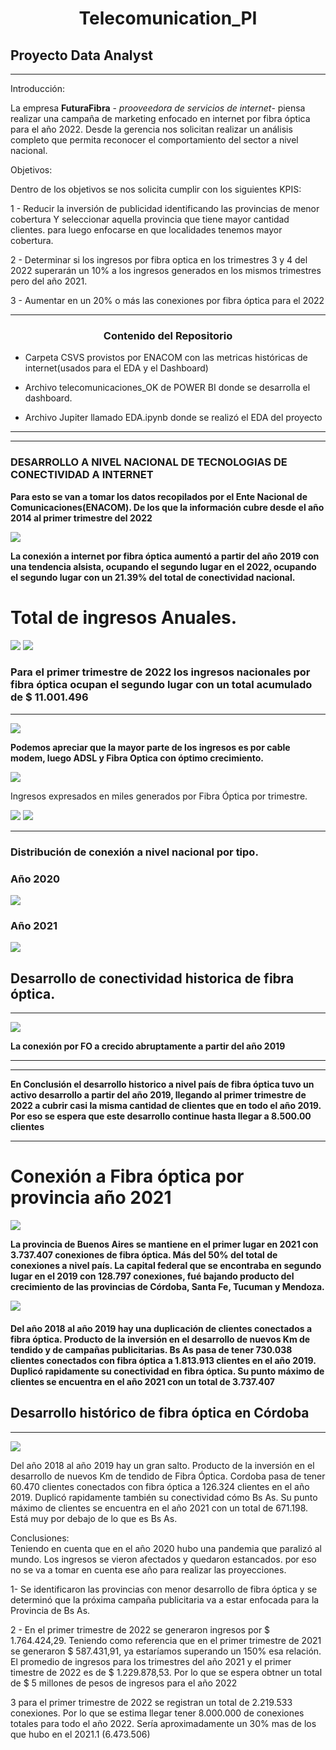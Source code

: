 
# <h1 align=center>**Telecomunication_PI**</h1>

## Proyecto Data Analyst

-----

Introducción: 

La empresa **FuturaFibra**  - *prooveedora de servicios de internet*- piensa realizar una campaña de marketing enfocado en internet por fibra óptica para el año 2022. Desde la gerencia nos solicitan realizar un análisis completo que permita reconocer el comportamiento del sector a nivel nacional. 


Objetivos:

Dentro de los objetivos se nos solicita cumplir con los siguientes KPIS:

1 - Reducir la inversión de publicidad identificando las provincias de menor cobertura Y seleccionar aquella provincia que tiene mayor  cantidad clientes. para luego enfocarse en que localidades tenemos mayor cobertura. 

2 - Determinar si los ingresos por fibra optica en los trimestres 3 y 4 del  2022 superarán un 10% a los ingresos generados en los mismos trimestres pero del año 2021.

3 - Aumentar en un 20% o más las conexiones por fibra óptica para el 2022

-----


### <center>  **Contenido del Repositorio**

* Carpeta CSVS provistos por ENACOM con las metricas históricas de internet(usados para el EDA y el Dashboard)
 
* Archivo telecomunicaciones_OK de POWER BI donde se desarrolla el dashboard. 
* Archivo Jupiter llamado EDA.ipynb donde se realizó el EDA del proyecto
 
-------

----
### DESARROLLO A NIVEL NACIONAL DE TECNOLOGIAS DE CONECTIVIDAD A INTERNET

**Para esto se van a tomar los datos recopilados por el Ente Nacional de Comunicaciones(ENACOM). De los que la información cubre desde el año 2014 al primer trimestre del 2022**

<img src="https://user-images.githubusercontent.com/60153579/253780505-4f258747-cee1-4550-8bfe-8fd068c68870.JPG"> 

**La conexión a internet por fibra óptica aumentó a partir del año 2019 con una tendencia alsista, ocupando el segundo lugar en el 2022, ocupando el segundo lugar con un 21.39% del total de conectividad nacional.**


#  Total de ingresos Anuales. 

<img src="https://user-images.githubusercontent.com/60153579/253781357-050fe9f2-ca90-41f3-ac45-9c8a70e26cbd.JPG"> 

<img src="https://user-images.githubusercontent.com/60153579/253781355-28f6a4fe-2616-46b0-b8dd-b56519c11bd4.JPG">

### Para el primer trimestre de 2022 los ingresos nacionales por fibra óptica ocupan el segundo lugar con un total acumulado de $ 11.001.496

----


<img src="https://user-images.githubusercontent.com/60153579/253782664-b5b73b7b-77cb-46f5-96bc-9765a6c3caeb.JPG">

**Podemos apreciar que la mayor parte de los ingresos es por cable modem, luego ADSL y Fibra Optica con óptimo crecimiento.**

<img src="https://user-images.githubusercontent.com/60153579/253782663-e8a1b963-a10e-4504-b14c-b5418f78ca8c.JPG">


Ingresos expresados en miles generados por Fibra Óptica por trimestre.

<img src="https://user-images.githubusercontent.com/60153579/253818946-b2c1da46-2477-4a96-890e-c16b73d29b26.png">

<img src="https://user-images.githubusercontent.com/60153579/253818970-308a77e3-c7ef-4fbc-af87-4c8353565790.JPG">


-----

### Distribución de conexión a nivel nacional por tipo.
### Año 2020

<img src="https://user-images.githubusercontent.com/60153579/253782822-72a8048d-3b68-44f0-a12f-f24b43a6e1d3.JPG">

### Año 2021

<img src="https://user-images.githubusercontent.com/60153579/253782823-6eca045f-979a-4d88-b9b9-33642a2c4ed8.png">

## Desarrollo de conectividad historica de fibra óptica.


----


<img src="https://user-images.githubusercontent.com/60153579/253782824-2c64e343-3fd5-482a-8ed4-d2a19f43f987.png">

**La conexión por FO a crecido abruptamente a partir del año 2019**

----

---

**En Conclusión el desarrollo historico a nivel país de fibra óptica tuvo un activo desarrollo a partir del año 2019, llegando al primer trimestre de 2022 a cubrir casi la misma cantidad de clientes que en todo el año 2019. Por eso se espera que este desarrollo continue hasta llegar a 8.500.00 clientes**






------

# Conexión a Fibra óptica por provincia año 2021

<img src="https://user-images.githubusercontent.com/60153579/253782966-9aa25a88-470a-49c8-acc1-9a4fbce40bbc.png">

**La provincia de Buenos Aires se mantiene en el primer lugar en 2021 con 3.737.407 conexiones de fibra óptica. Más del 50% del total de conexiones a nivel país. La capital federal que se encontraba en segundo lugar en el 2019 con 128.797 conexiones, fué bajando producto del crecimiento de las provincias de Córdoba, Santa Fe, Tucuman y Mendoza.**

<img src="https://user-images.githubusercontent.com/60153579/253783277-e3735c87-adc1-47a7-ad56-91ee7c5b3f86.png">

#### Del año 2018 al año 2019 hay una duplicación de clientes conectados a fibra óptica. Producto de la inversión en el desarrollo de nuevos Km de tendido y de campañas publicitarias. Bs As pasa de tener 730.038 clientes conectados con fibra óptica a 1.813.913 clientes en el año 2019. Duplicó rapidamente su conectividad en fibra óptica. Su punto máximo de clientes se encuentra en el año 2021 con un total de 3.737.407

## Desarrollo histórico de fibra óptica en Córdoba
----

<img src="https://user-images.githubusercontent.com/60153579/253783331-15897b53-460f-4d40-8804-a5906409a3e3.png">

Del año 2018 al año 2019 hay un gran salto. Producto de la inversión en el desarrollo de nuevos Km de tendido de 
Fibra Óptica. Cordoba pasa de tener 60.470 clientes conectados con fibra óptica a 126.324 clientes en el año 2019. Duplicó rapidamente también su conectividad cómo Bs As. Su punto máximo de clientes se encuentra en el año 2021 con un total de 671.198. Está muy por debajo de lo que es Bs As.


Conclusiones:  
Teniendo en cuenta que en el año 2020 hubo una pandemia que paralizó al mundo. Los ingresos se vieron afectados y quedaron estancados. 
por eso no se va a tomar en cuenta ese año para realizar las proyecciones. 

1- Se identificaron las provincias con menor desarrollo de fibra óptica y se determinó que la próxima campaña publicitaria va a estar enfocada para la Provincia de Bs As.

2 - En el primer trimestre de 2022 se generaron ingresos por $ 1.764.424,29. Teniendo como referencia que en el primer trimestre de 2021 se generaron $ 587.431,91, ya estaríamos superando un 150% esa relación. El promedio de ingresos para los trimestres del año 2021 y el primer timestre de 2022 es de $ 1.229.878,53. Por lo que se espera obtner un total de $ 5 millones de pesos de ingresos para el año 2022

3 para el primer trimestre de 2022 se registran un total de 2.219.533 conexiones. Por lo que se estima llegar tener 8.000.000 de conexiones totales para todo el año 2022. Sería aproximadamente un 30% mas de los que hubo en el 2021.1 (6.473.506)

